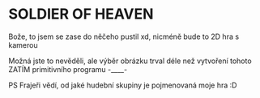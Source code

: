 <h1>SOLDIER OF HEAVEN</h1>
Bože, to jsem se zase do něčeho pustil xd, nicméně bude to 2D hra s kamerou

Možná jste to nevěděli, ale výběr obrázku trval déle než vytvoření tohoto ZATÍM primitivního programu -____-

PS Frajeři vědí, od jaké hudební skupiny je pojmenovaná moje hra :D
